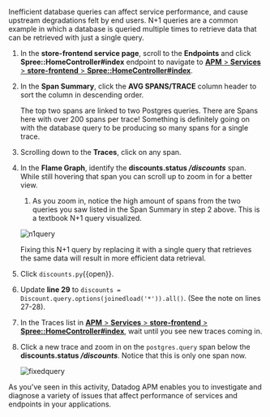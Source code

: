 Inefficient database queries can affect service performance, and cause upstream degradations felt by end users. N+1 queries are a common example in which a database is queried multiple times to retrieve data that can be retrieved with just a single query. 

1. In the **store-frontend service page**, scroll to the **Endpoints**  and click **Spree::HomeController#index** endpoint to navigate to <a href="https://app.datadoghq.com/apm/resource/store-frontend/rack.request/69d105fa043dba7f?end=1593549125250&env=intro-apm&index=apm-search&paused=false&start=1593545525250&query=env%3Aintro-apm%20service%3Astore-frontend%20operation_name%3Arack.request%20resource_name%3A%22Spree%3A%3AHomeController%23index%22" target="_datadog">**APM** > **Services** > **store-frontend** > **Spree::HomeController#index**</a>.

2. In the **Span Summary**, click the **AVG SPANS/TRACE** column header to sort the column in descending order. 

    The top two spans are linked to two Postgres queries. There are Spans here with over 200 spans per trace! Something is definitely going on with the database query to be producing so many spans for a single trace.

3. Scrolling down to the **Traces**, click on any span. 

4. In the **Flame Graph**, identify the **discounts.status */discounts*** span. While still hovering that span you can scroll up to zoom in for a better view. 

    1. As you zoom in, notice the high amount of spans from the two queries you saw listed in the Span Summary in step 2 above. This is a textbook N+1 query visualized.
    
    ![n1query](fixapp/assets/n1query.gif) 
    
    Fixing this N+1 query by replacing it with a single query that retrieves the same data will result in more efficient data retrieval.

5. Click `discounts.py`{{open}}.

6. Update **line 29** to `discounts = Discount.query.options(joinedload('*')).all()`. (See the note on lines 27-28). 

7. In the Traces list in <a href="https://app.datadoghq.com/apm/resource/store-frontend/rack.request/69d105fa043dba7f?end=1593549125250&env=intro-apm&index=apm-search&paused=false&start=1593545525250&query=env%3Aintro-apm%20service%3Astore-frontend%20operation_name%3Arack.request%20resource_name%3A%22Spree%3A%3AHomeController%23index%22" target="_datadog">**APM** > **Services** > **store-frontend** > **Spree::HomeController#index**</a>, wait until you see new traces coming in.

8. Click a new trace and zoom in on the `postgres.query` span below the **discounts.status */discounts***. Notice that this is only one span now.

    ![fixedquery](fixapp/assets/fixedquery.gif)

As you've seen in this activity, Datadog APM enables you to investigate and diagnose a variety of issues that affect performance of services and endpoints in your applications.